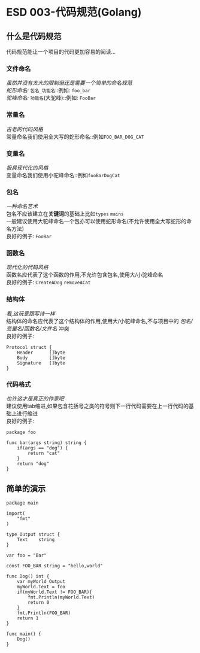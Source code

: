 # ESD 003-代码规范(Golang)  

## 什么是代码规范  
代码规范能让一个项目的代码更加容易的阅读...  

### 文件命名  
_虽然并没有太大的限制但还是需要一个简单的命名规范_  
_蛇形命名:_ `包名_功能名`::例如: `foo_bar`  
_驼峰命名:_ `功能名`(大驼峰)::例如: `FooBar`  

### 常量名  
_古老的代码风格_  
常量命名我们使用全大写的蛇形命名::例如`FOO_BAR_DOG_CAT`  

### 变量名  
_极具现代化的风格_  
变量命名我们使用小驼峰命名::例如`fooBarDogCat`  

### 包名  
_一种命名艺术_  
包名不应该建立在**关键词**的基础上比如`types` `mains`  
一般建议使用大驼峰命名一个包亦可以使用蛇形命名(不允许使用全大写蛇形的命名方法)  
良好的例子: `FooBar`  

### 函数名  
_现代化的代码风格_  
函数名应代表了这个函数的作用,不允许包含包名,使用大/小驼峰命名  
良好的例子: `CreateADog` `removeACat`  

### 结构体  
_看,这玩意跟写诗一样_  
结构体的命名应代表了这个结构体的作用,使用大/小驼峰命名,不与项目中的 _包名/变量名/函数名/文件名_ 冲突  
良好的例子:   
```golang
Protocol struct {
	Header 		[]byte
	Body		[]byte
	Signature 	[]byte
}
```

### 代码格式  
_也许这才是真正的作家吧_  
建议使用tab缩进,如果包含花括号之类的符号则下一行代码需要在上一行代码的基础上进行缩进  
良好的例子:  
```golang
package foo

func bar(args string) string {
    if(args == "dog") {
        return "cat"
    }
    return "dog"
}
```

## 简单的演示
```golang
package main

import(
    "fmt"
)

type Output struct {
    Text    string
}

var foo = "Bar"

const FOO_BAR string = "hello,world"

func Dog() int {
    var myWorld Output
    myWorld.Text = foo
    if(myWorld.Text != FOO_BAR){
        fmt.Println(myWorld.Text)
        return 0
    }
    fmt.Println(FOO_BAR)
    return 1
}

func main() {
    Dog()
}
```
